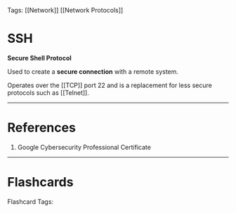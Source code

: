 Tags: [[Network]] [[Network Protocols]]
# SSH

**Secure Shell Protocol**

Used to create a **secure connection** with a remote system.

Operates over the [[TCP]] port 22 and is a replacement for less secure protocols such as [[Telnet]].

---
# References

1. Google Cybersecurity Professional Certificate

---
# Flashcards

Flashcard Tags: 